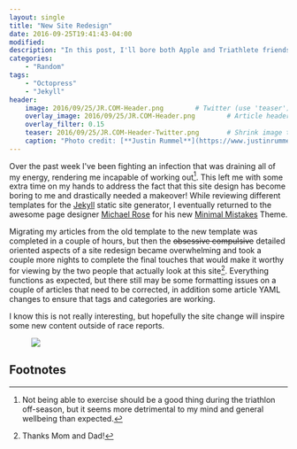 ```yaml
---
layout: single
title: "New Site Redesign"
date: 2016-09-25T19:41:43-04:00
modified:
description: "In this post, I'll bore both Apple and Triathlete friends and announce my site redesign." 	# For Twitter, not the Title
categories:
    - "Random"
tags:
    - "Octopress"
    - "Jekyll"
header:
    image: 2016/09/25/JR.COM-Header.png		   # Twitter (use 'teaser')
    overlay_image: 2016/09/25/JR.COM-Header.png		   # Article header at 2048x768
    overlay_filter: 0.15
    teaser: 2016/09/25/JR.COM-Header-Twitter.png 	   # Shrink image to 575 width
    caption: "Photo credit: [**Justin Rummel**](https://www.justinrummel.com)"
---
```


Over the past week I've been fighting an infection that was draining all of my energy, rendering me incapable of working out[^1].  This left me with some extra time on my hands to address the fact that this site design has become boring to me and drastically needed a makeover!  While reviewing different templates for the [Jekyll][jekyll] static site generator, I eventually returned to the awesome page designer [Michael Rose][mmistakes] for his new [Minimal Mistakes][mm] Theme.

Migrating my articles from the old template to the new template was completed in a couple of hours, but then the <strike>obsessive compulsive</strike> detailed oriented aspects of a site redesign became overwhelming and took a couple more nights to complete the final touches that would make it worthy for viewing by the two people that actually look at this site[^2].  Everything functions as expected, but there still may be some formatting issues on a couple of articles that need to be corrected, in addition some article YAML changes to ensure that tags and categories are working.

I know this is not really interesting, but hopefully the site change will inspire some new content outside of race reports.

<figure>
<a href="{{ site.url }}/images/2016/09/25/JR.COM-OG.png"><img src="{{ site.url }}/images/2016/09/25/JR.COM-OG.png" /></a>
</figure>

[jekyll]: https://jekyllrb.com/docs/home/
[mmistakes]: https://mademistakes.com
[mm]: https://mademistakes.com/work/minimal-mistakes-jekyll-theme/

Footnotes
---

[^1]: Not being able to exercise should be a good thing during the triathlon off-season, but it seems more detrimental to my mind and general wellbeing than expected.
[^2]: Thanks Mom and Dad!